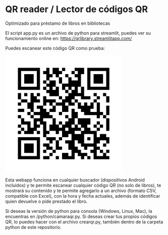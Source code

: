 # QR reader / Lector de códigos QR
Optimizado para préstamo de libros en bibliotecas

El script app.py es un archivo de python para streamlit, puedes ver su funcionamiento online en:
https://qrlibrary.streamlitapp.com/

Puedes escanear este código QR como prueba:

![Alt text](carrie.png?raw=true "Stephen King - Carrie")

Esta webapp funciona en cualquier buscador (dispositivos Android incluidos) y te permite escanear cualquier código QR (no solo de libros), te mostrará su contenido y te permite agregarlo a un archivo (formato CSV, compatible con Excel), con la hora y fecha actuales, además de identificar quien devuelve o pide prestado el libro.

Si deseas la versión de python para consola (Windows, Linux, Mac), la encuentras en /python/camaraqr.py. Si deseas crear tus propios códigos QR, lo puedes hacer con el archivo crearqr.py, también dentro de la carpeta python de este repositorio.
